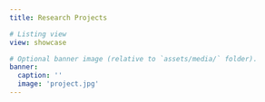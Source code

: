 ```yaml
---
title: Research Projects

# Listing view
view: showcase

# Optional banner image (relative to `assets/media/` folder).
banner:
  caption: ''
  image: 'project.jpg'
---
```

